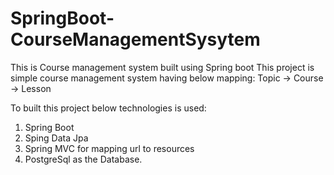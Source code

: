 # SpringBoot-CourseManagementSysytem
This is Course management system built using Spring boot
This project is simple course management system having below mapping:
          Topic -> Course -> Lesson

To built this project below technologies is used:
1. Spring Boot
2. Sping Data Jpa
3. Spring MVC for mapping url to resources
4. PostgreSql as the Database.


